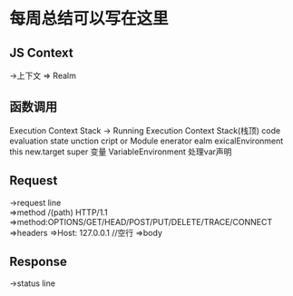 # 每周总结可以写在这里

## JS Context
  ->上下文
    => Realm

## 函数调用
   Execution Context Stack
    -> Running Execution Context Stack(栈顶)
        code evaluation state
        unction
        cript or Module
        enerator
        ealm
        exicalEnvironment
          this
          new.target
          super
          变量
        VariableEnvironment
          处理var声明

## Request
   ->request line  
    =>method /(path) HTTP/1.1
      =>method:OPTIONS/GET/HEAD/POST/PUT/DELETE/TRACE/CONNECT
    =>headers
      =>Host: 127.0.0.1
    //空行
    =>body

## Response
   ->status line
